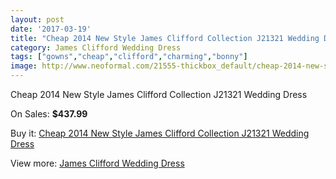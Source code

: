 ```yaml
---
layout: post
date: '2017-03-19'
title: "Cheap 2014 New Style James Clifford Collection J21321 Wedding Dress"
category: James Clifford Wedding Dress
tags: ["gowns","cheap","clifford","charming","bonny"]
image: http://www.neoformal.com/21555-thickbox_default/cheap-2014-new-style-james-clifford-collection-j21321-wedding-dress.jpg
---
```

Cheap 2014 New Style James Clifford Collection J21321 Wedding Dress

On Sales: **$437.99**
<a href="https://www.neoformal.com/en/james-clifford-wedding-dress-2014/7022-cheap-2014-new-style-james-clifford-collection-j21321-wedding-dress.html"><amp-img layout="responsive" width="600" height="600" src="//www.neoformal.com/21555-thickbox_default/cheap-2014-new-style-james-clifford-collection-j21321-wedding-dress.jpg" alt="Cheap 2014 New Style James Clifford Collection J21321 Wedding Dress 0" /></a>
<a href="https://www.neoformal.com/en/james-clifford-wedding-dress-2014/7022-cheap-2014-new-style-james-clifford-collection-j21321-wedding-dress.html"><amp-img layout="responsive" width="600" height="600" src="//www.neoformal.com/21556-thickbox_default/cheap-2014-new-style-james-clifford-collection-j21321-wedding-dress.jpg" alt="Cheap 2014 New Style James Clifford Collection J21321 Wedding Dress 1" /></a>

Buy it: [Cheap 2014 New Style James Clifford Collection J21321 Wedding Dress](https://www.neoformal.com/en/james-clifford-wedding-dress-2014/7022-cheap-2014-new-style-james-clifford-collection-j21321-wedding-dress.html "Cheap 2014 New Style James Clifford Collection J21321 Wedding Dress")

View more: [James Clifford Wedding Dress](https://www.neoformal.com/en/107-james-clifford-wedding-dress-2014 "James Clifford Wedding Dress")